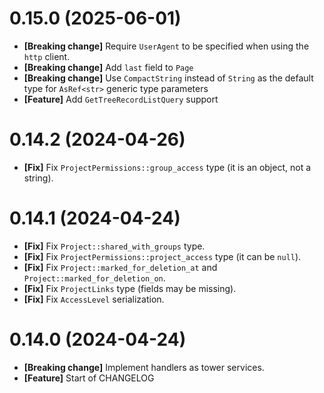 # 0.15.0 (2025-06-01)

- **[Breaking change]** Require `UserAgent` to be specified when using the `http` client.
- **[Breaking change]** Add `last` field to `Page`
- **[Breaking change]** Use `CompactString` instead of `String` as the default type for `AsRef<str>` generic type
  parameters
- **[Feature]** Add `GetTreeRecordListQuery` support

# 0.14.2 (2024-04-26)

- **[Fix]** Fix `ProjectPermissions::group_access` type (it is an object, not a string).

# 0.14.1 (2024-04-24)

- **[Fix]** Fix `Project::shared_with_groups` type.
- **[Fix]** Fix `ProjectPermissions::project_access` type (it can be `null`).
- **[Fix]** Fix `Project::marked_for_deletion_at` and `Project::marked_for_deletion_on`.
- **[Fix]** Fix `ProjectLinks` type (fields may be missing).
- **[Fix]** Fix `AccessLevel` serialization.

# 0.14.0 (2024-04-24)

- **[Breaking change]** Implement handlers as tower services.
- **[Feature]** Start of CHANGELOG
